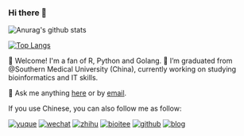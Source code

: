### Hi there 👋

<!--
**shenweiyan/shenweiyan** is a ✨ _special_ ✨ repository because its `README.md` (this file) appears on your GitHub profile.

Here are some ideas to get you started:

- 🔭 I’m currently working on ...
- 🌱 I’m currently learning ...
- 👯 I’m looking to collaborate on ...
- 🤔 I’m looking for help with ...
- 💬 Ask me about ...
- 📫 How to reach me: ...
- 😄 Pronouns: ...
- ⚡ Fun fact: ...
-->

![Anurag's github stats](https://github-readme-stats.vercel.app/api?username=shenweiyan&show_icons=true) 

[![Top Langs](https://github-readme-stats.vercel.app/api/top-langs/?username=shenweiyan&hide=html,jupyter%20notebook,javascript&layout=compact&langs_count=10)](https://github.com/shenweiyan/github-readme-stats)

 👋  Welcome! I'm a fan of R, Python and Golang. 🔭 I’m graduated from @Southern Medical University (China), currently working on studying bioinformatics and IT skills.
 
 💬  Ask me anything [here](https://github.com/shenweiyan/shenweiyan/issues) or by [email](mailto:https://github.com/shenweiyan/shenweiyan/issues).
 
 If you use Chinese, you can also follow me as follow:
 
 
[![yuque](https://img.shields.io/badge/沈维燕-语雀知识库-blueviolet)](https://www.yuque.com/shenweiyan) [![wechat](https://img.shields.io/badge/沈维燕-微信公众号-important)](https://apps-db.oss-cn-shenzhen.aliyuncs.com/bioitee/bioitee.png) [![zhihu](https://img.shields.io/badge/沈维燕-知乎-blue)](https://www.zhihu.com/people/shenweiyan) [![bioitee](https://img.shields.io/badge/沈维燕-BioIT爱好者-green)](https://www.bioitee.com/) [![github](https://img.shields.io/badge/沈维燕-GitHub-red)](https://github.com/shenweiyan) [![blog](https://img.shields.io/badge/沈维燕-博客-blueviolet)](https://shen.bioitee.com/)
 



